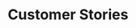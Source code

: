 ---
layout: collect
title: Customer Stories
permalink: /customer-stories/
sitemap: true
pagination: 
  enabled: true
  category: customer-stories
  permalink: /:num/
  title: 'Customer Stories - Page :num'

---
